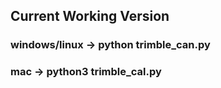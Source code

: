 ## Current Working Version
### windows/linux -> python trimble_can.py
### mac -> python3 trimble_cal.py 